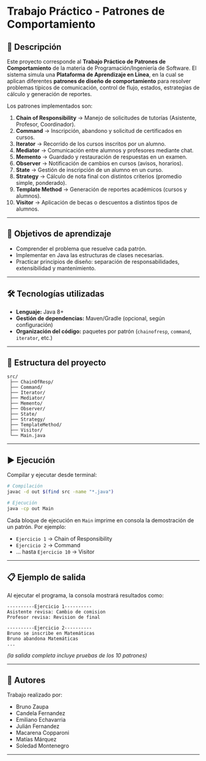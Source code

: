 # Trabajo Práctico - Patrones de Comportamiento

## 📌 Descripción

Este proyecto corresponde al **Trabajo Práctico de Patrones de Comportamiento** de la materia de Programación/Ingeniería de Software.
El sistema simula una **Plataforma de Aprendizaje en Línea**, en la cual se aplican diferentes **patrones de diseño de comportamiento** para resolver problemas típicos de comunicación, control de flujo, estados, estrategias de cálculo y generación de reportes.

Los patrones implementados son:

1. **Chain of Responsibility** → Manejo de solicitudes de tutorías (Asistente, Profesor, Coordinador).
2. **Command** → Inscripción, abandono y solicitud de certificados en cursos.
3. **Iterator** → Recorrido de los cursos inscritos por un alumno.
4. **Mediator** → Comunicación entre alumnos y profesores mediante chat.
5. **Memento** → Guardado y restauración de respuestas en un examen.
6. **Observer** → Notificación de cambios en cursos (avisos, horarios).
7. **State** → Gestión de inscripción de un alumno en un curso.
8. **Strategy** → Cálculo de nota final con distintos criterios (promedio simple, ponderado).
9. **Template Method** → Generación de reportes académicos (cursos y alumnos).
10. **Visitor** → Aplicación de becas o descuentos a distintos tipos de alumnos.

---

## 🎯 Objetivos de aprendizaje

* Comprender el problema que resuelve cada patrón.
* Implementar en Java las estructuras de clases necesarias.
* Practicar principios de diseño: separación de responsabilidades, extensibilidad y mantenimiento.

---

## 🛠️ Tecnologías utilizadas

* **Lenguaje:** Java 8+
* **Gestión de dependencias:** Maven/Gradle (opcional, según configuración)
* **Organización del código:** paquetes por patrón (`chainofresp`, `command`, `iterator`, etc.)

---

## 📂 Estructura del proyecto

```
src/
 ├── ChainOfResp/
 ├── Command/
 ├── Iterator/
 ├── Mediator/
 ├── Memento/
 ├── Observer/
 ├── State/
 ├── Strategy/
 ├── TemplateMethod/
 ├── Visitor/
 └── Main.java
```

---

## ▶️ Ejecución

Compilar y ejecutar desde terminal:

```bash
# Compilación
javac -d out $(find src -name "*.java")

# Ejecución
java -cp out Main
```

Cada bloque de ejecución en `Main` imprime en consola la demostración de un patrón.
Por ejemplo:

* `Ejercicio 1` → Chain of Responsibility
* `Ejercicio 2` → Command
* … hasta `Ejercicio 10` → Visitor

---

## 📋 Ejemplo de salida

Al ejecutar el programa, la consola mostrará resultados como:

```
----------Ejercicio 1----------
Asistente revisa: Cambio de comision
Profesor revisa: Revision de final

----------Ejercicio 2----------
Bruno se inscribe en Matemáticas
Bruno abandona Matemáticas
...
```

*(la salida completa incluye pruebas de los 10 patrones)*

---

## 👥 Autores
Trabajo realizado por:
- Bruno Zaupa
- Candela Fernandez
- Emiliano Echavarria
- Julián Fernandez
- Macarena Copparoni
- Matías Márquez
- Soledad Montenegro
---
